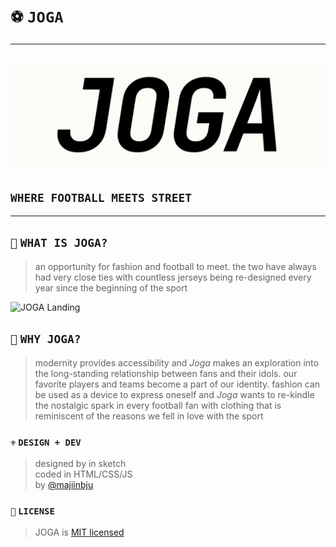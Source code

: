 # `⚽️` `JOGA`
---

![JOGA Logo](assets/readme/readme.png)
---
## `WHERE FOOTBALL MEETS STREET`
---

## `📑` `WHAT IS JOGA?`
> an opportunity for fashion and football to meet. the two have always had very close ties with countless jerseys being re-designed every year since the beginning of the sport <br>

![JOGA Landing](assets/readme/readme.gif)

## `🧐` `WHY JOGA?`
> modernity provides accessibility and *Joga* makes an exploration into the long-standing relationship between fans and their idols. our favorite players and teams become a part of our identity. fashion can be used as a device to express oneself and *Joga* wants to re-kindle the nostalgic spark in every football fan with clothing that is reminiscent of the reasons we fell in love with the sport

### `⚜️` `DESIGN + DEV`
> designed by in sketch<br>
> coded in HTML/CSS/JS<br>
> by [@majiinbju](https://github.com/majiinbju) 

### `🪪` `LICENSE`
> JOGA is [MIT licensed](https://github.com/majiinbju/joga/blob/main/LICENSE)
